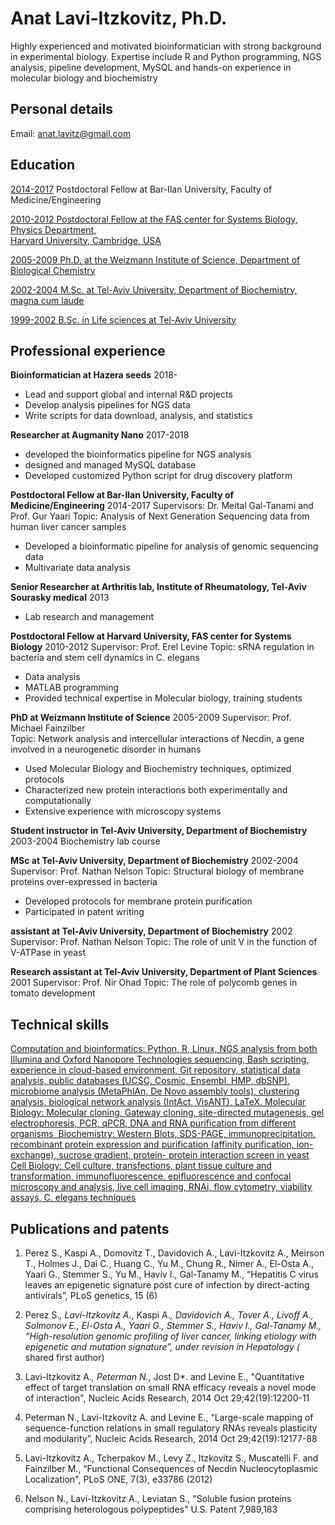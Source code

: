 # __Anat Lavi-Itzkovitz, Ph.D.__
Highly experienced and motivated bioinformatician with strong background in experimental biology. Expertise include R and Python programming, NGS analysis, pipeline development, MySQL and hands-on experience in molecular biology and biochemistry


## Personal details

Email: anat.lavitz@gmail.com

## Education

<ins>2014-2017</ins> Postdoctoral Fellow at Bar-Ilan University, Faculty of Medicine/Engineering 

<ins>2010-2012<ins/> 	    Postdoctoral Fellow at the FAS center for Systems Biology, Physics Department,  
Harvard University, Cambridge, USA
		 
<ins>2005-2009<ins/>       Ph.D. at the Weizmann Institute of Science, Department of Biological Chemistry

<ins>2002-2004<ins/>       M.Sc. at Tel-Aviv University, Department of Biochemistry, magna cum laude

<ins>1999-2002<ins/>       B.Sc. in Life sciences at Tel-Aviv University


## Professional experience 
**Bioinformatician at Hazera seeds**    					                                   2018-
-	Lead and support global and internal R&D projects
-	Develop analysis pipelines for NGS data
-	Write scripts for data download, analysis, and statistics

**Researcher at Augmanity Nano**				         					   2017-2018
-   developed the bioinformatics pipeline for NGS analysis
-   designed and managed MySQL database
-   Developed customized Python script for drug discovery platform

**Postdoctoral Fellow at Bar-Ilan University, Faculty of Medicine/Engineering**	                                   2014-2017 
Supervisors: Dr. Meital Gal-Tanami and Prof. Gur Yaari 
Topic: Analysis of Next Generation Sequencing data from human liver cancer samples
-    Developed a bioinformatic pipeline for analysis of genomic sequencing data
-    Multivariate data analysis

**Senior Researcher at Arthritis lab, Institute of Rheumatology, Tel-Aviv Sourasky medical**	                   2013
-	Lab research and management 

**Postdoctoral Fellow at Harvard University, FAS center for Systems Biology**		    	                   2010-2012
Supervisor: Prof. Erel Levine
Topic: sRNA regulation in bacteria and stem cell dynamics in C. elegans
-    Data analysis
-    MATLAB programming
-    Provided technical expertise in Molecular biology, training students

**PhD at Weizmann Institute of Science**        						                   2005-2009
Supervisor: Prof. Michael Fainzilber	
Topic: Network analysis and intercellular interactions of Necdin, a gene involved in a neurogenetic disorder in humans

-    Used Molecular Biology and Biochemistry techniques, optimized protocols
-    Characterized new protein interactions both experimentally and computationally
-    Extensive experience with microscopy systems
 
**Student instructor in Tel-Aviv University, Department of Biochemistry**				           2003-2004
Biochemistry lab course

**MSc at Tel-Aviv University, Department of Biochemistry**	 				                   2002-2004
Supervisor: Prof. Nathan Nelson
Topic: Structural biology of membrane proteins over-expressed in bacteria
-    Developed protocols for membrane protein purification
-    Participated in patent writing 

**assistant at Tel-Aviv University, Department of Biochemistry**			                      2002
Supervisor: Prof. Nathan Nelson
Topic: The role of unit V in the function of V-ATPase in yeast

**Research assistant at Tel-Aviv University, Department of Plant Sciences**				              2001
Supervisor: Prof. Nir Ohad
Topic: The role of polycomb genes in tomato development
		
## Technical skills
<ins>Computation and bioinformatics:<ins/> Python, R, Linux, NGS analysis from both Illumina and Oxford Nanopore Technologies sequencing, Bash scripting, experience in cloud-based environment, Git repository, statistical data analysis, public databases (UCSC, Cosmic, Ensembl, HMP, dbSNP), microbiome analysis (MetaPhlAn, De Novo assembly tools), clustering analysis, biological network analysis (IntAct, VisANT), LaTeX. 
<ins>Molecular Biology:<ins/> Molecular cloning, Gateway cloning, site-directed mutagenesis, gel electrophoresis, PCR, qPCR, DNA and RNA purification from different organisms   ‬‬‬‬‬‬‬‬‬‬‬‬‬‬
<ins>Biochemistry:<ins/> Western Blots, SDS-PAGE, immunoprecipitation, recombinant protein expression and   ‬‬‬‬‬‬‬‬‬‬‬‬‬‬
purification (affinity purification, ion-exchange), sucrose gradient, protein- ‬‬‬‬‬‬protein interaction screen in yeast 
<ins>Cell Biology:<ins/> Cell culture, transfections, plant tissue culture and transformation, immunofluorescence, epifluorescence and   ‬‬‬‬‬‬‬‬‬confocal microscopy and analysis, live cell imaging, RNAi, flow cytometry, ‬‬‬‬‬‬‬‬‬‬‬‬‬viability assays, C. elegans techniques

## Publications and patents
	
1. Perez S., Kaspi A., Domovitz T., Davidovich A., Lavi-Itzkovitz A., Meirson T., Holmes J., Dai C., Huang C., Yu M., Chung R., Nimer A., El-Osta A., Yaari G., Stemmer S., Yu M., Haviv I., Gal-Tanamy M., “Hepatitis C virus leaves an epigenetic signature post cure of infection by direct-acting antivirals”, PLoS genetics, 15 (6)
	
2. Perez S.*, Lavi-Itzkovitz A.*, Kaspi A.*, Davidovich A., Tover A., Livoff A., Solmonov E., El-Osta A., Yaari G., Stemmer S., Haviv I., Gal-Tanamy M., “High-resolution genomic profiling of liver cancer, linking etiology with epigenetic and mutation signature”, under revision in Hepatology (* shared first author)
	
3. Lavi-Itzkovitz A.*, Peterman N.*, Jost D*. and Levine E., "Quantitative effect of target translation on small RNA efficacy reveals a novel mode of interaction", Nucleic Acids Research, 2014 Oct 29;42(19):12200-11
	
4. Peterman N., Lavi-Itzkovitz A. and Levine E., “Large-scale mapping of sequence-function relations in small regulatory RNAs reveals plasticity and modularity”, Nucleic Acids Research, 2014 Oct 29;42(19):12177-88
	
5. Lavi-Itzkovitz A., Tcherpakov M., Levy Z., Itzkovitz S., Muscatelli F. and Fainzilber M., “Functional Consequences of Necdin Nucleocytoplasmic Localization", PLoS ONE, 7(3), e33786 (2012)
	
6. Nelson N., Lavi-Itzkovitz A., Leviatan S., "Soluble fusion proteins comprising heterologous polypeptides" U.S. Patent 7,989,183

